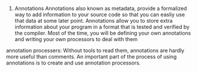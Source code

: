 1. Annotations
Annotations also known as metadata, provide a formalized way to add information to your source code so that you can easliy use that data at some later point.
Annotations allow you to store extra information about your program in a format that is tested and verified by the compiler.
Most of the time, you will be defining your own annotations and writing your own processors to deal with them

annotation processers:
Without tools to read them, annotations are hardly more useful than comments. An important part of the process of using annotations is to create and use annotation processors.


